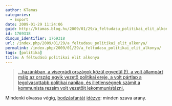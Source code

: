 ```yaml
---
author: KTamas
categories:
  - Export
date: 2009-01-29 11:24:06
guid: http://ktamas.blog.hu/2009/01/29/a_feltudasu_politikai_elit_alkonya
id: 1769318
disqus_identifier: 1769318
url: /index.php/2009/01/29/a_feltudasu_politikai_elit_alkonya/
permalink: /index.php/2009/01/29/a_feltudasu_politikai_elit_alkonya/
tags: [politika]
title: A féltudású politikai elit alkonya
---
```


> <a href="http://index.hu/velemeny/jegyzet/feltud090127/" target="_blank">&#8230;hazánkban, a visegrádi országok közül egyedül (!), a volt állampárt máig az ország egyik vezető politikai ereje, a volt pártlap a legolvasottabb politikai napilap, és illetlenségnek számít a kommunista rezsim volt vezetőit lekommunistázni.</a>

Mindenki olvassa végig, <a href="http://bodzasfanta.freeblog.hu/" target="_blank">bodzásfantát</a> <a href="http://turulcsirip.hu/perma/1158092350" target="_blank">idézve</a>: minden szava arany.
